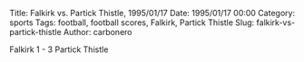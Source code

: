Title: Falkirk vs. Partick Thistle, 1995/01/17
Date: 1995/01/17 00:00
Category: sports
Tags: football, football scores, Falkirk, Partick Thistle
Slug: falkirk-vs-partick-thistle
Author: carbonero


Falkirk 1 - 3 Partick Thistle
